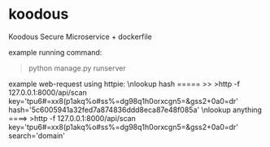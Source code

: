 # koodous
Koodous Secure Microservice + dockerfile

example running command:
> python manage.py runserver


example web-request using httpie:
\nlookup hash ===== >>  >http -f 127.0.0.1:8000/api/scan key='tpu6#=xx8(p1akq%o#ss%=dg98q1h0orxcgn5=&gss2+0a0=dr' hash='5c6005941a32fed7a874836ddd8eca87e48f085a'
\nlookup anything ====> >http -f 127.0.0.1:8000/api/scan key='tpu6#=xx8(p1akq%o#ss%=dg98q1h0orxcgn5=&gss2+0a0=dr' search='domain'
